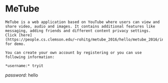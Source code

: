 # MeTube
	MeTube is a web application based on YouTube where users can view and share video, audio and images. It	contains additional features like messaging, adding friends and different content privacy settings. Click [here](https://people.cs.clemson.edu/~rohitg/metube_2016/hello/metube_2016/index.php) for demo.
	
	You can create your own account by registering or you can use following information:
	
	*username:* tryit 
  *password:* hello
